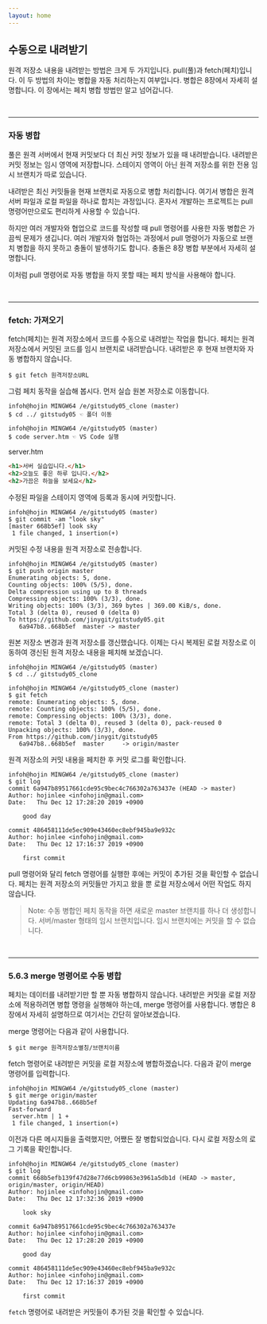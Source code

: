 ```yaml
---
layout: home
---
```

## 수동으로 내려받기
원격 저장소 내용을 내려받는 방법은 크게 두 가지입니다. pull(풀)과 fetch(페치)입니다. 이 두 방법의 차이는 병합을 자동 처리하는지 여부입니다. 병합은 8장에서 자세히 설명합니다. 이 장에서는 페치 병합 방법만 알고 넘어갑니다.  

<br>
<hr>

### 자동 병합
풀은 원격 서버에서 현재 커밋보다 더 최신 커밋 정보가 있을 때 내려받습니다. 내려받은 커밋 정보는 임시 영역에 저장합니다. 스테이지 영역이 아닌 원격 저장소를 위한 전용 임시 브랜치가 따로 있습니다.  

내려받은 최신 커밋들을 현재 브랜치로 자동으로 병합 처리합니다. 여기서 병합은 원격 서버 파일과 로컬 파일을 하나로 합치는 과정입니다. 혼자서 개발하는 프로젝트는 pull 명령어만으로도 편리하게 사용할 수 있습니다.  

하지만 여러 개발자와 협업으로 코드를 작성할 때 pull 명령어를 사용한 자동 병합은 가끔씩 문제가 생깁니다. 여러 개발자와 협업하는 과정에서 pull 명령어가 자동으로 브랜치 병합을 하지 못하고 충돌이 발생하기도 합니다. 충돌은 8장 병합 부분에서 자세히 설명합니다.  

이처럼 pull 명령어로 자동 병합을 하지 못할 때는 페치 방식을 사용해야 합니다.  

<br>
<hr>

### fetch: 가져오기
fetch(페치)는 원격 저장소에서 코드를 수동으로 내려받는 작업을 합니다. 페치는 원격 저장소에서 커밋된 코드를 임시 브랜치로 내려받습니다. 내려받은 후 현재 브랜치와 자동 병합하지 않습니다.  

```
$ git fetch 원격저장소URL
```
 
그럼 페치 동작을 실습해 봅시다. 먼저 실습 원본 저장소로 이동합니다.  

```
infoh@hojin MINGW64 /e/gitstudy05_clone (master)
$ cd ../ gitstudy05 ☜ 폴더 이동

infoh@hojin MINGW64 /e/gitstudy05 (master)
$ code server.htm ☜ VS Code 실행
```

server.htm
```html
<h1>서버 실습입니다.</h1>
<h2>오늘도 좋은 하루 입니다.</h2>
<h2>가끔은 하늘을 보세요</h2>
```

수정된 파일을 스테이지 영역에 등록과 동시에 커밋합니다.  

```
infoh@hojin MINGW64 /e/gitstudy05 (master)
$ git commit -am "look sky"
[master 668b5ef] look sky
 1 file changed, 1 insertion(+)
```

커밋된 수정 내용을 원격 저장소로 전송합니다.  

```
infoh@hojin MINGW64 /e/gitstudy05 (master)
$ git push origin master
Enumerating objects: 5, done.
Counting objects: 100% (5/5), done.
Delta compression using up to 8 threads
Compressing objects: 100% (3/3), done.
Writing objects: 100% (3/3), 369 bytes | 369.00 KiB/s, done.
Total 3 (delta 0), reused 0 (delta 0)
To https://github.com/jinygit/gitstudy05.git
   6a947b8..668b5ef  master -> master
```

원본 저장소 변경과 원격 저장소를 갱신했습니다. 이제는 다시 복제된 로컬 저장소로 이동하여 갱신된 원격 저장소 내용을 페치해 보겠습니다.  

```
infoh@hojin MINGW64 /e/gitstudy05 (master)
$ cd ../ gitstudy05_clone

infoh@hojin MINGW64 /e/gitstudy05_clone (master)
$ git fetch
remote: Enumerating objects: 5, done.
remote: Counting objects: 100% (5/5), done.
remote: Compressing objects: 100% (3/3), done.
remote: Total 3 (delta 0), reused 3 (delta 0), pack-reused 0
Unpacking objects: 100% (3/3), done.
From https://github.com/jinygit/gitstudy05
   6a947b8..668b5ef  master     -> origin/master
```

원격 저장소의 커밋 내용을 페치한 후 커밋 로그를 확인합니다.  

```
infoh@hojin MINGW64 /e/gitstudy05_clone (master)
$ git log
commit 6a947b89517661cde95c9bec4c766302a763437e (HEAD -> master)
Author: hojinlee <infohojin@gmail.com>
Date:   Thu Dec 12 17:28:20 2019 +0900

    good day

commit 486458111de5ec909e43460ec8ebf945ba9e932c
Author: hojinlee <infohojin@gmail.com>
Date:   Thu Dec 12 17:16:37 2019 +0900

    first commit
```

pull 명령어와 달리 fetch 명령어를 실행한 후에는 커밋이 추가된 것을 확인할 수 없습니다. 페치는 원격 저장소의 커밋들만 가지고 왔을 뿐 로컬 저장소에서 어떤 작업도 하지 않습니다.  

>Note: 수동 병합인 페치 동작을 하면 새로운 master 브랜치를 하나 더 생성합니다. 서버/master 형태의 임시 브랜치입니다. 임시 브랜치에는 커밋을 할 수 없습니다.  

<br>
<hr>

### 5.6.3 merge 명령어로 수동 병합
페치는 데이터를 내려받기만 할 뿐 자동 병합하지 않습니다. 내려받은 커밋을 로컬 저장소에 적용하려면 병합 명령을 실행해야 하는데, merge 명령어를 사용합니다. 병합은 8장에서 자세히 설명하므로 여기서는 간단히 알아보겠습니다.  

merge 명령어는 다음과 같이 사용합니다.  

```
$ git merge 원격저장소별칭/브랜치이름
```
 
fetch 명령어로 내려받은 커밋을 로컬 저장소에 병합하겠습니다. 다음과 같이 merge 명령어를 입력합니다.  

```
infoh@hojin MINGW64 /e/gitstudy05_clone (master)
$ git merge origin/master
Updating 6a947b8..668b5ef
Fast-forward
 server.htm | 1 +
 1 file changed, 1 insertion(+) 

```

이전과 다른 메시지들을 출력했지만, 어쨌든 잘 병합되었습니다. 다시 로컬 저장소의 로그 기록을 확인합니다.  

```
infoh@hojin MINGW64 /e/gitstudy05_clone (master)
$ git log
commit 668b5efb139f47d28e77d6cb99863e3961a5db1d (HEAD -> master, origin/master, origin/HEAD)
Author: hojinlee <infohojin@gmail.com>
Date:   Thu Dec 12 17:32:36 2019 +0900

    look sky

commit 6a947b89517661cde95c9bec4c766302a763437e
Author: hojinlee <infohojin@gmail.com>
Date:   Thu Dec 12 17:28:20 2019 +0900

    good day

commit 486458111de5ec909e43460ec8ebf945ba9e932c
Author: hojinlee <infohojin@gmail.com>
Date:   Thu Dec 12 17:16:37 2019 +0900

    first commit 

```

`fetch` 명령어로 내려받은 커밋들이 추가된 것을 확인할 수 있습니다.  

<br><br>
